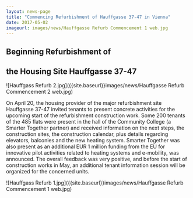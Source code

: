 ```yaml
---
layout: news-page
title: "Commencing Refurbishment of Hauffgasse 37-47 in Vienna"
date: 2017-05-02
imageurl: images/news/Hauffgasse Refurb Commencement 1 web.jpg
---
```


<div class="multiline">
<h2><span class="ornament-news">Beginning Refurbishment of </span></h2>
<h2><span class="ornament-news">the Housing Site Hauffgasse 37-47</span></h2>
</div>

![Hauffgass Refurb 2.jpg]({{site.baseurl}}images/news/Hauffgasse Refurb Commencement 2 web.jpg)

On April 20, the housing provider of the major refurbishment site Hauffgasse 37-47 invited tenants to present concrete activities for the upcoming start of the refurbishment construction work. Some 200 tenants of the 485 flats were present in the hall of the Community College (a Smarter Together partner) and received information on the next steps, the construction sites, the construction calendar, plus details regarding elevators, balconies and the new heating system. Smarter Together was also present as an additional EUR 1 million funding from the EU for innovative pilot activities related to heating systems and e-mobility, was announced. The overall feedback was very positive, and before the start of construction works in May, an additional tenant information session will be organized for the concerned units. 

![Hauffgass Refurb 1.jpg]({{site.baseurl}}images/news/Hauffgasse Refurb Commencement 1 web.jpg)
